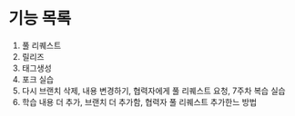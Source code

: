 # 기능 목록
1. 풀 리퀘스트
2. 릴리즈
3. 태그생성
4. 포크 실습
5. 다시 브랜치 삭제, 내용 변경하기, 협력자에게 풀 리퀘스트 요청, 7주차 복습 실습
6. 학습 내용 더 추가, 브랜치 더 추가함, 협력자 풀 리퀘스트 추가한느 방법
